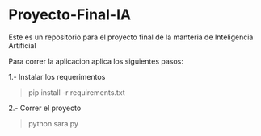 # Proyecto-Final-IA
Este es un repositorio para el proyecto final de la manteria de Inteligencia Artificial

Para correr la aplicacion aplica los siguientes pasos:


1.- Instalar los requerimentos
> pip install -r requirements.txt

2.- Correr el proyecto
> python sara.py
